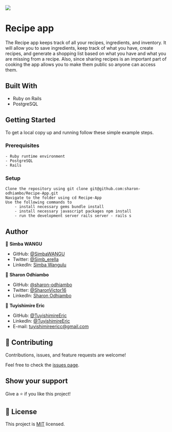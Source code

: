 ![](https://img.shields.io/badge/Microverse-blueviolet)

# Recipe app

The Recipe app keeps track of all your recipes, ingredients, and inventory. It will allow you to save ingredients, keep track of what you have, create recipes, and generate a shopping list based on what you have and what you are missing from a recipe. Also, since sharing recipes is an important part of cooking the app allows you to make them public so anyone can access them.

## Built With
- Ruby on Rails
- PostgreSQL

## Getting Started

To get a local copy up and running follow these simple example steps.
### Prerequisites

    - Ruby runtime environment
    - PostgreSQL
    - Rails

### Setup

    Clone the repository using git clone git@github.com:sharon-odhiambo/Recipe-App.git
    Navigate to the folder using cd Recipe-App
    Use the following commands to
        - install necessary gems bundle install
        - install necessary javascript packages npm install
        - run the development server rails server - rails s

## Author

👤 **Simba WANGU**

- GitHub: [@SimbaWANGU](https://github.com/SimbaWANGU)
- Twitter: [@Simb_erella](https://twitter.com/Simb_erella)
- LinkedIn: [Simba Wangulu](https://linkedin.com/in/simba-wangulu/)

👤 **Sharon Odhiambo**

- GitHub: [@sharon-odhiambo](https://github.com/sharon-odhiambo)
- Twitter: [@SharonVictor16](https://twitter.com/sharonvictor16)
- LinkedIn: [Sharon Odhiambo](https://www.linkedin.com/in/sharonn-odhiambo/)

👤 **Tuyishimire Eric**

- GitHub: [@TuyishimireEric](https://github.com/TuyishimireEric)
- LinkedIn: [@TuyishimireEric](https://www.linkedin.com/in/TuyishimireEric/)
- E-mail: <a href="mailto:tuyishimireericc@gmail.com">tuyishimireericc@gmail.com</a>

## 🤝 Contributing

Contributions, issues, and feature requests are welcome!

Feel free to check the [issues page](https://github.com/sharon-odhiambo/Recipe-App/issues).

## Show your support

Give a ⭐️ if you like this project!


## 📝 License

This project is [MIT](./LICENSE) licensed.
